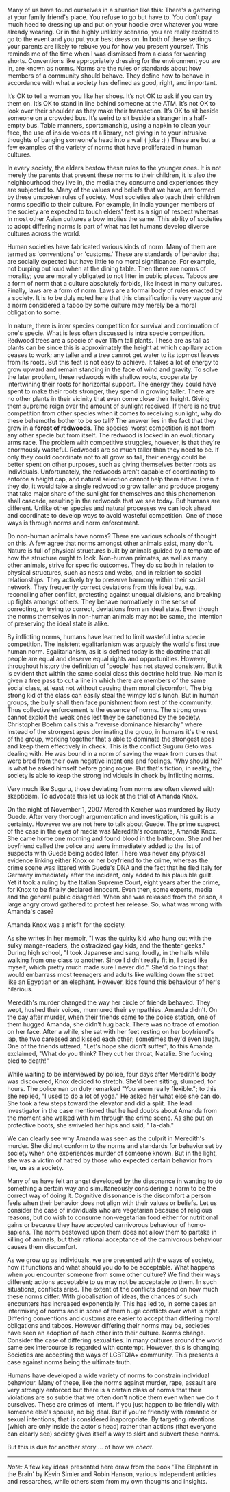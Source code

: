 
Many of us have found ourselves in a situation like this: There's a gathering at your family friend's place. You refuse to go but have to. You don't pay much heed to dressing up and put on your hoodie over whatever you were already wearing. Or in the highly unlikely scenario, you are really excited to go to the event and you put your best dress on. In both of these settings your parents are likely to rebuke you for how you present yourself. 
This reminds me of the time when I was dismissed from a class for wearing shorts.
Conventions like appropriately dressing for the environment you are in, are known as norms.
Norms are the rules or standards about how members of a community should behave.
They define how to behave in accordance with what a society has defined as good, right, and important.

It’s OK to tell a woman you like her shoes. It’s not OK to ask if you can try them on. It’s OK to stand in line behind someone at the ATM. It’s not OK to look over their shoulder as they make their transaction. It’s OK to sit beside someone on a crowded bus. It’s weird to sit beside a stranger in a half-empty bus. Table manners, sportsmanship, using a napkin to clean your face, the use of inside voices at a library, not giving in to your intrusive thoughts of banging someone's head into a wall ( joke :) ) These are but a few examples of the variety of norms that have proliferated in human cultures.

In every society, the elders bestow these rules to the younger ones. It is not merely the parents that present these norms to their children, it is also the neighbourhood they live in, the media they consume and experiences they are subjected to. Many of the values and beliefs that we have, are formed by these unspoken rules of society. 
Most societies also teach their children norms specific to their culture. For example, in India younger members of the society are expected to touch elders' feet as a sign of respect whereas in most other Asian cultures a bow implies the same. This ability of societies to adopt differing norms is part of what has let humans develop diverse cultures across the world. 

Human societies have fabricated various kinds of norm. Many of them are termed as 'conventions' or 'customs.' These are standards of behavior that are socially expected but have little to no moral significance. For example, not burping out loud when at the dining table. 
Then there are norms of morality; you are morally obligated to not litter in public places. 
Taboos are a form of norm that a culture absolutely forbids, like incest in many cultures.
Finally, laws are a form of norm. Laws are a formal body of rules enacted by a society. It is to be duly noted here that this classification is very vague and a norm considered a taboo by some culture may merely be a moral obligation to some.

In nature, there is inter species competition for survival and continuation of one's specie. What is less often discussed is intra specie competition. 
Redwood trees are a specie of over 115m tall plants. These are as tall as plants can be since this is approximately the height at which capillary action ceases to work; any taller and a tree cannot get water to its topmost leaves from its roots. 
But this feat is not easy to achieve. It takes a lot of energy to grow upward and remain standing in the face of wind and gravity. To solve the later problem, these redwoods with shallow roots, cooperate by intertwining their roots for horizontal support. The energy they could have spent to make their roots stronger, they spend in growing taller.
There are no other plants in their vicinity that even come close their height. Giving them supreme reign over the amount of sunlight received.
If there is no true competition from other species when it comes to receiving sunlight, why do these behemoths bother to be so tall?
The answer lies in the fact that they grow in a **forest of redwoods**. The species' worst competition is not from any other specie but from itself. The redwood is locked in an evolutionary arms race. 
The problem with competitive struggles, however, is that they're enormously wasteful. Redwoods are so much taller than they need to be. If only they could coordinate not to all grow so tall, their energy could be better spent on other purposes, such as giving themselves better roots as individuals. 
Unfortunately, the redwoods aren't capable of coordinating to enforce a height cap, and natural selection cannot help them either. Even if they do, it would take a single redwood to grow taller and produce progeny that take major share of the sunlight for themselves and this phenomenon shall cascade, resulting in the redwoods that we see today. But humans are different. Unlike other species and natural processes we can look ahead and coordinate to develop ways to avoid wasteful competition. One of those ways is through norms and norm enforcement.

Do non-human animals have norms? There are various schools of thought on this. A few agree that norms amongst other animals exist, many don't.
Nature is full of physical structures built by animals guided by a template of how the structure ought to look. Non-human primates, as well as many other animals, strive for specific outcomes. They do so both in relation to physical structures, such as nests and webs, and in relation to social relationships. They actively try to preserve harmony within their social network. They frequently correct deviations from this ideal by, e.g., reconciling after conflict, protesting against unequal divisions, and breaking up fights amongst others. They behave normatively in the sense of correcting, or trying to correct, deviations from an ideal state. Even though the norms themselves in non-human animals may not be same, the intention of preserving the ideal state is alike.

By inflicting norms, humans have learned to limit wasteful intra specie competition. The insistent egalitarianism was arguably the world's first true human norm. Egalitarianism, as it is defined today is the doctrine that all people are equal and deserve equal rights and opportunities. 
However, throughout history the definition of 'people' has not stayed consistent. But it is evident that within the same social class this doctrine held true. No man is given a free pass to cut a line in which there are members of the same social class, at least not without causing them moral discomfort. The big strong kid of the class can easily steal the wimpy kid's lunch. But in human groups, the bully shall then face punishment from rest of the community. Thus collective enforcement is the essence of norms. The strong ones cannot exploit the weak ones lest they be sanctioned by the society. 
Christopher Boehm calls this a "reverse dominance hierarchy" where instead of the strongest apes dominating the group, in humans it's the rest of the group, working together that's able to dominate the strongest apes and keep them effectively in check. 
This is the conflict Suguru Geto was dealing with. He was bound in a norm of saving the weak from curses that were bred from their own negative intentions and feelings. 'Why should he?' is what he asked himself before going rogue. But that's fiction; in reality, the society is able to  keep the strong individuals in check by inflicting norms.

Very much like Suguru, those deviating from norms are often viewed with skepticism. To advocate this let us look at the trial of Amanda Knox.

On the night of November 1, 2007 Meredith Kercher was murdered by Rudy Guede. After very thorough argumentation and investigation, his guilt is a certainty. However we are not here to talk about Guede. The prime suspect of the case in the eyes of media was Meredith's roommate, Amanda Knox. She came home one morning and found blood in the bathroom. She and her boyfriend called the police and were immediately added to the list of suspects with Guede being added later. There was never any physical evidence linking either Knox or her boyfriend to the crime, whereas the crime scene was littered with Guede's DNA and the fact that he fled Italy for Germany immediately after the incident, only added to his plausible guilt. Yet it took a ruling by the Italian Supreme Court, eight years after the crime, for Knox to be finally declared innocent. Even then, some experts, media and the general public disagreed. When she was released from the prison, a large angry crowd gathered to protest her release. So, what was wrong with Amanda's case?

Amanda Knox was a misfit for the society. 

As she writes in her memoir, "I was the quirky kid who hung out with the sulky manga-readers, the ostracized gay kids, and the theater geeks." During high school, "I took Japanese and sang, loudly, in the halls while walking from one class to another. Since I didn't really fit in, I acted like myself, which pretty much made sure I never did.". She'd do things that would embarrass most teenagers and adults like walking down the street like an Egyptian or an elephant. However, kids found this behaviour of her's hilarious.

Meredith's murder changed the way her circle of friends behaved. They wept, hushed their voices, murmured their sympathies. Amanda didn't. On the day after murder, when their friends came to the police station, one of them hugged Amanda, she didn't hug back. There was no trace of emotion on her face. After a while, she sat with her feet resting on her boyfriend's lap, the two caressed and kissed each other; sometimes they'd even laugh. One of the friends uttered, "Let's hope she didn't suffer"; to this Amanda exclaimed, "What do you think? They cut her throat, Natalie. She fucking bled to death!"

While waiting to be interviewed by police, four days after Meredith's body was discovered, Knox decided to stretch. She'd been sitting, slumped, for hours. The policeman on duty remarked "You seem really flexible."; to this she replied, "I used to do a lot of yoga." He asked her what else she can do. She took a few steps toward the elevator and did a split. 
The lead investigator in the case mentioned that he had doubts about Amanda from the moment she walked with him through the crime scene. As she put on protective boots, she swiveled her hips and said, "Ta-dah."

We can clearly see why Amanda was seen as the culprit in Meredith's murder. She did not conform to the norms and standards for behavior set by society when one experiences murder of someone known. But in the light, she was a victim of hatred by those who expected certain behavior from her, **us** as a society. 

Many of us have felt an angst developed by the dissonance in wanting to do something a certain way and simultaneously considering a norm to be the correct way of doing it. 
Cognitive dissonance is the discomfort a person feels when their behavior does not align with their values or beliefs. Let us consider the case of individuals who are vegetarian because of religious reasons, but do wish to consume non-vegetarian food either for nutritional gains or because they have accepted carnivorous behaviour of homo-sapiens. The norm bestowed upon them does not allow them to partake in killing of animals, but their rational acceptance of the carnivorous behaviour causes them discomfort. 

As we grow up as individuals, we are presented with the ways of society, how it functions and what should you do to be acceptable. What happens when you encounter someone from some other culture? We find their ways different; actions acceptable to us may not be acceptable to them. In such situations, conflicts arise. The extent of the conflicts depend on how much these norms differ. With globalisation of ideas, the chances of such encounters has increased exponentially. This has led to, in some cases an intermixing of norms and in some of them huge conflicts over what is right. Differing conventions and customs are easier to accept than differing moral obligations and taboos. However differing their norms may be, societies have seen an adoption of each other into their culture. Norms change.
Consider the case of differing sexualities. In many cultures around the world same sex intercourse is regarded with contempt. However, this is changing. Societies are accepting the ways of LGBTQIA+ community. This presents a case against norms being the ultimate truth.

Humans have developed a wide variety of norms to constrain individual behaviour. Many of these, like the norms against murder, rape, assault are very strongly enforced but there is a certain class of norms that their violations are so subtle that we often don't notice them even when we do it ourselves. These are crimes of intent. If you just happen to be friendly with someone else's spouse, no big deal. But if you're friendly with romantic or sexual intentions, that is considered inappropriate. 
By targeting intentions (which are only inside the actor's head) rather than actions (that everyone can clearly see) society gives itself a way to skirt and subvert these norms. 

But this is due for another story ... of how we *cheat*.

---
*Note:* A few key ideas presented here draw from the book 'The Elephant in the Brain' by Kevin Simler and Robin Hanson, various independent articles and researches, while others stem from my own thoughts and insights.